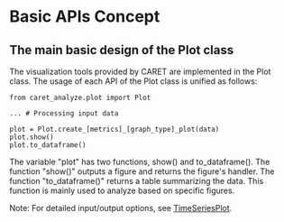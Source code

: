 # Basic APIs Concept

## The main basic design of the Plot class

The visualization tools provided by CARET are implemented in the Plot class.
The usage of each API of the Plot class is unified as follows:

```python3
from caret_analyze.plot import Plot

... # Processing input data

plot = Plot.create_[metrics]_[graph_type]_plot(data)
plot.show()
plot.to_dataframe()
```

The variable "plot" has two functions, show() and to_dataframe().
The function "show()" outputs a figure and returns the figure's handler.
The function "to_dataframe()" returns a table summarizing the data.
This function is mainly used to analyze based on specific figures.

Note: For detailed input/output options, see [TimeSeriesPlot](https://tier4.github.io/CARET_analyze/latest/plot/#caret_analyze.plot.TimeSeriesPlot).
